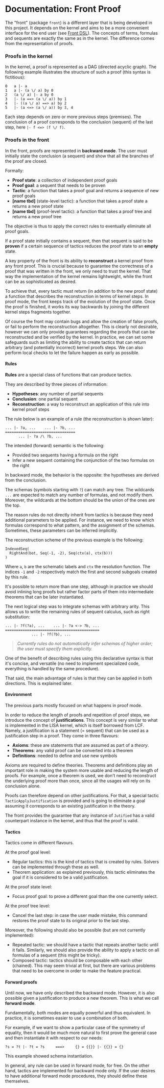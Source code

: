 Documentation: Front Proof
===

The "front" (package `front`) is a different layer that is being developed in this project.
It depends on the kernel and aims to be a more convenient interface for the end user (see [Front DSL](front-dsl.md)).
The concepts of terms, formulas and sequents are exactly the same as in the kernel.
The difference comes from the representation of proofs.

### Proofs in the kernel

In the kernel, a proof is represented as a DAG (directed acyclic graph).
The following example illustrates the structure of such a proof (this syntax is fictitious):
```
0   a |- a
1   a |- (a \/ a) by 0
2   (a \/ a) |- a by 0
3   |- (a ==> (a \/ a)) by 1
4   |- ((a \/ a) ==> a) by 2
5   |- (a <=> (a \/ a)) by 3, 4
```
Each step depends on zero or more previous steps (premises).
The conclusion of a proof corresponds to the conclusion (sequent) of the last step,
here `|- f <=> (f \/ f)`.

### Proofs in the front

In the front, proofs are represented in **backward mode**.
The user must initially state the conclusion (a sequent) and show that all the branches
of the proof are closed.

Formally:
* **Proof state**: a collection of independent proof goals
* **Proof goal**: a sequent that needs to be proven
* **Tactic**: a function that takes a proof goal and returns a sequence of new proof goals
* **[name tbd]** (state-level tactic): a function that takes a proof state a returns a new proof state
* **[name tbd]** (proof-level tactic): a function that takes a proof tree and returns a new proof tree

The objective is thus to apply the correct rules to eventually eliminate all proof goals.

If a proof state initially contains a sequent, then that sequent is said to be **proven**
if a certain sequence of tactics reduces the proof state to an **empty** state.

A key property of the front is its ability to **reconstruct** a kernel proof
from any front proof. This is crucial because to guarantee the correctness of a proof that
was written in the front, we only need to trust the kernel. That way the implementation of
the kernel remains lightweight, while the front can be as sophisticated as desired.

To achieve that, every tactic must return (in addition to the new proof state) a function
that describes the reconstruction in terms of kernel steps. In proof mode, the front keeps
track of the evolution of the proof state. Once the proof is finished, it works its way
backwards by joining the different kernel steps fragments together.

Of course the front may contain bugs and allow the creation of false proofs,
or fail to perform the reconstruction altogether. This is clearly not desirable, however we
can only provide guarantees regarding the proofs that can be reconstructed and be verified 
by the kernel.
In practice, we can set some safeguards such as limiting the ability to create tactics
that can return arbitrary (and potentially incorrect) kernel proofs steps. We can also
perform local checks to let the failure happen as early as possible.

#### Rules

**Rules** are a special class of functions that can produce tactics.

They are described by three pieces of information:
* **Hypotheses**: any number of partial sequents
* **Conclusion**: one partial sequent
* **Reconstruction**: a way to reconstruct an application of this rule into kernel proof steps

The rule below is an example of a rule (the reconstruction is shown later):
```
... |- ?a, ...    ... |- ?b, ...
================================
      ... |- ?a /\ ?b, ...
```

The intended (forward) semantic is the following:
* Provided two sequents having a formula on the right
* Infer a new sequent containing the conjunction of the two formulas on the right

In backward mode, the behavior is the opposite: the hypotheses are derived from
the conclusion.

The schemas (symbols starting with `?`) can match any tree.
The wildcards `...` are expected to match any number of formulas, and not modify them.
Moreover, the wildcards at the bottom should be the union of the ones are the top.

The reason rules do not directly inherit from tactics is because they need additional
parameters to be applied. For instance, we need to know which formulas correspond to
what pattern, and the assignment of the schemas. Sometimes, these parameters can be
inferred implicitly.

The reconstruction scheme of the previous example is the following:
```
IndexedSeq(
  RightAnd(bot, Seq(-1, -2), Seq(ctx(a), ctx(b)))
)
```
Where `a`, `b` are the schematic labels and `ctx` the resolution function.
The indices `-1` and `-2` respectively match the first and second subgoals created by this rule.

It's possible to return more than one step, although in practice we should
avoid inlining long proofs but rather factor parts of them into intermediate
theorems that can be later instantiated.

The next logical step was to integrate schemas with arbitrary arity.
This allows us to write the remaining rules of sequent calculus, such as right substitution:
```
... |- ?f(?a), ...    ... |- ?a <-> ?b, ...
===========================================
            ... |- ?f(?b), ...
```

> _Currently rules do not automatically infer schemas of higher order; the user must
> specify them explicitly._

One of the benefit of describing rules using this declarative syntax is that it's concise,
and versatile (no need to implement specialized code, everything is handled by the same procedure).

That said, the main advantage of rules is that they can be applied in both directions.
This is explained later.

#### Environment

The previous parts mostly focused on what happens in proof mode.

In order to reduce the length of proofs and repetition of proof steps, we introduce
the concept of **justifications**. This concept is very similar to what is implemented in
the LISA kernel, which is itself borrowed from LCF. Namely, a justification is a statement
(= sequent) that can be used as a justification step in a proof. They come in three flavours:
* **Axioms**: these are statements that are assumed as part of a _theory_.
* **Theorems**: any valid proof can be converted into a theorem
* **Definitions**: needed to define and use new symbols

Axioms are required to define theories. Theorems and definitions play an important role
in making the system more usable and reducing the length of proofs. For example, once a
theorem is used, we don't need to reconstruct the underlying proof more than once, since
all the usages will rely on its conclusion alone.

Proofs can therefore depend on other justifications. For that, a special tactic
`TacticApplyJustification` is provided and is going to eliminate a goal assuming it corresponds
to an existing justification in the theory.

The front provides the guarantee that any instance of `Jutified` has a valid counterpart
instance in the kernel, and thus that the proof is valid.

#### Tactics

Tactics come in different flavours.

At the proof goal level:
* Regular tactics: this is the kind of tactics that is created by rules. Solvers can
  be implemented through these as well.
* Theorem application: as explained previously, this tactic eliminates the goal
  if it is considered to be a valid justification.

At the proof state level:
* Focus proof goal: to prove a different goal than the one currently select.

At the proof tree level:
* Cancel the last step: in case the user made mistake, this command restores the proof state
  to its original prior to the last step.


Moreover, the following should also be possible (but are not currently implemented):
* Repeated tactic: we should have a tactic that repeats another tactic until it fails.
  Similarly, we should also provide the ability to apply a tactic on all formulas of a sequent (this might be tricky).
* Composed tactic: tactics should be composable with each other (chained). This may seem trivial
  at first, but there are various problems that need to be overcome in order to make the feature
  practical.

#### Forward proofs

Until now, we have only described the backward mode.
However, it is also possible given a justification to produce a new theorem. This is what we call
**forward mode**.

Fundamentally, both modes are equally powerful and thus equivalent. In practice, it is sometimes
easier to use a combination of both.

For example, if we want to show a particular case of the symmetry of equality, then it
would be much more natural to first prove the general case and then instantiate it
with respect to our needs:
```
?s = ?t |- ?t = ?s     ===>     {} = {{}} |- {{}} = {}
```

This example showed schema instantiation.

In general, any rule can be used in forward mode, for free. On the other hand, tactics
are implemented for backward mode only. If the user desires to have additional forward
mode procedures, they should define these themselves.
